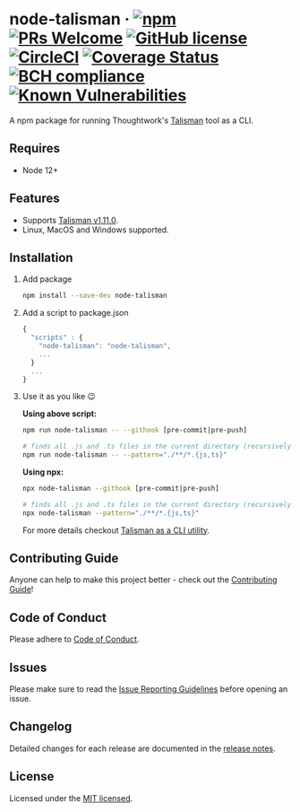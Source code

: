 # node-talisman &middot; [![npm](https://img.shields.io/npm/v/node-talisman.svg)](https://www.npmjs.com/package/node-talisman) [![PRs Welcome](https://img.shields.io/badge/PRs-welcome-brightgreen.svg?style=flat-square)](http://makeapullrequest.com) [![GitHub license](https://img.shields.io/badge/license-MIT-blue.svg)](https://github.com/pgmanutd/node-talisman/blob/master/LICENSE) [![CircleCI](https://circleci.com/gh/pgmanutd/node-talisman.svg?style=shield)](https://circleci.com/gh/pgmanutd/node-talisman) [![Coverage Status](https://coveralls.io/repos/github/pgmanutd/node-talisman/badge.svg?branch=master)](https://coveralls.io/github/pgmanutd/node-talisman?branch=master) [![BCH compliance](https://bettercodehub.com/edge/badge/pgmanutd/node-talisman?branch=master)](https://bettercodehub.com/results/pgmanutd/node-talisman) [![Known Vulnerabilities](https://snyk.io/test/github/pgmanutd/node-talisman/badge.svg?targetFile=package.json)](https://snyk.io/test/github/pgmanutd/node-talisman?targetFile=package.json)

A npm package for running Thoughtwork's [Talisman](https://github.com/thoughtworks/talisman) tool as a CLI.

## Requires

- Node 12+

## Features

- Supports [Talisman v1.11.0](https://github.com/thoughtworks/talisman/releases/tag/v1.11.0).
- Linux, MacOS and Windows supported.

## Installation

1. Add package

   ```sh
   npm install --save-dev node-talisman
   ```

2. Add a script to package.json

   ```js
   {
     "scripts" : {
       "node-talisman": "node-talisman",
       ...
     }
     ...
   }
   ```

3. Use it as you like :wink:

   **Using above script:**

   ```sh
   npm run node-talisman -- --githook [pre-commit|pre-push]

   # finds all .js and .ts files in the current directory (recursively)
   npm run node-talisman -- --pattern="./**/*.{js,ts}"
   ```

   **Using npx:**

   ```sh
   npx node-talisman --githook [pre-commit|pre-push]

   # finds all .js and .ts files in the current directory (recursively)
   npx node-talisman --pattern="./**/*.{js,ts}"
   ```

   For more details checkout [Talisman as a CLI utility](https://github.com/thoughtworks/talisman#talisman-as-a-cli-utility).

## Contributing Guide

Anyone can help to make this project better - check out the [Contributing Guide](./.github/CONTRIBUTING.md)!

## Code of Conduct

Please adhere to [Code of Conduct](./.github/CODE_OF_CONDUCT.md).

## Issues

Please make sure to read the [Issue Reporting Guidelines](./.github/ISSUE_TEMPLATE.md) before opening an issue.

## Changelog

Detailed changes for each release are documented in the [release notes](https://github.com/pgmanutd/node-talisman/releases).

## License

Licensed under the [MIT licensed](./LICENSE).
